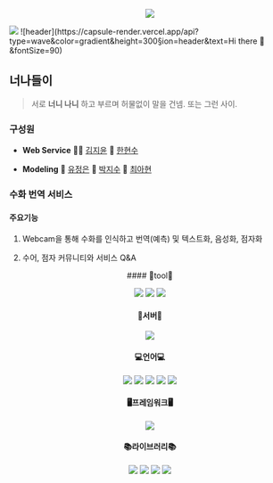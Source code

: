 <p align="center">
 <img src="https://capsule-render.vercel.app/api?type=waving&color=auto&height=300&section=header&text=intimate%20render&relationship&fontSize=70" />
</p>

<img src="https://capsule-render.vercel.app/api?type=wave&color=auto&height=300&section=header&text=capsule%20render&fontSize=90" />
![header](https://capsule-render.vercel.app/api?type=wave&color=gradient&height=300&section=header&text=Hi there 👋&fontSize=90)


## 너나들이 
> 서로 __너니 나니__ 하고 부르며 허물없이 말을 건넴. 또는 그런 사이.

### 구성원
- __Web Service__ 👩‍🦰 [김지윤](https://github.com/KimJY37) 👦 [한현수](https://github.com/indiaprince)

- __Modeling__ 👧 [유정은](https://github.com/yoojeongeun) 🧑 [박지수](https://github.com/pjs12) 👩 [최아현](https://github.com/cahyeonc)

### 수화 번역 서비스
 
#### 주요기능

1. Webcam을 통해 수화를 인식하고 번역(예측) 및 텍스트화, 음성화, 점자화

2. 수어, 점자 커뮤니티와 서비스 Q&A 

<div align="center"> 
#### 🔨tool🔨 

<img src="https://img.shields.io/badge/GitHub-181717?style=flat-square&logo=GitHub&logoColor=white"/> <img src="https://img.shields.io/badge/Jupyter-F37626?style=flat-square&logo=Jupyter&logoColor=white"/> <img src="https://img.shields.io/badge/VSCode-007ACC?style=flat-square&logo=Visual Studio Code&logoColor=white"/>

#### 🔌서버🔌 

<img src="https://img.shields.io/badge/AWS-232F3E?style=flat-square&logo=Amazon AWS&logoColor=white"/>

#### 💻언어💻 

<img src="https://img.shields.io/badge/Python-3776AB?style=flat-square&logo=Python&logoColor=white"/> <img src="https://img.shields.io/badge/HTML5-E34F26?style=flat-square&logo=HTML5&logoColor=white"/> <img src="https://img.shields.io/badge/CSS3-1572B6?style=flat-square&logo=CSS3&logoColor=white"/> <img src="https://img.shields.io/badge/JavaScript-F7DF1E?style=flat-square&logo=JavaScript&logoColor=white"/> <img src="https://img.shields.io/badge/MySQL-4479A1?style=flat-square&logo=MySQL&logoColor=white"/>

#### 🖥프레임워크🖥 

<img src="https://img.shields.io/badge/Django-092E20?style=flat-square&logo=Django&logoColor=white"/>

#### 📚라이브러리📚 

<img src="https://img.shields.io/badge/TensorFlow-FF6F00?style=flat-square&logo=TensorFlow&logoColor=white"/> <img src="https://img.shields.io/badge/Numpy-013243?style=flat-square&logo=Numpy&logoColor=white"/> <img src="https://img.shields.io/badge/OpenCV-5C3EE8?style=flat-square&logo=OpenCV&logoColor=white"/>
<img src="https://img.shields.io/badge/pandas-150458?style=flat-square&logo=pandas&logoColor=white"/>
 
 </div>
